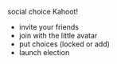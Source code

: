 social choice Kahoot!
- invite your friends
- join with the little avatar
- put choices (locked or add)
- launch election
